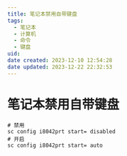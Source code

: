 ```yaml
---
title: 笔记本禁用自带键盘
tags:
  - 笔记本
  - 计算机
  - 命令
  - 键盘
uid: 
date created: 2023-12-10 12:54:28
date updated: 2023-12-22 22:32:53
---
```


# 笔记本禁用自带键盘

```shell
# 禁用
sc config i8042prt start= disabled
# 开启
sc config i8042prt start= auto
```


